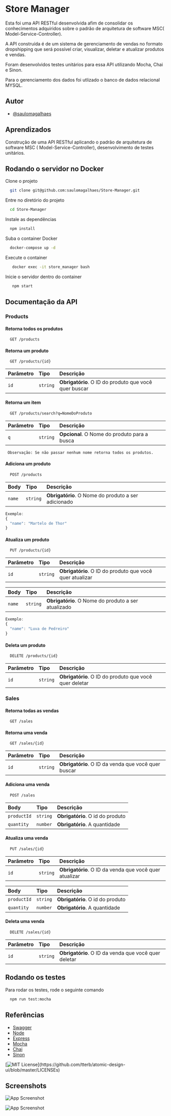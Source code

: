 
# Store Manager

Esta foi uma API RESTful desenvolvida afim de consolidar os conhecimentos adquiridos
sobre o padrão de arquitetura de software MSC( Model-Service-Controller).

A API construída é de um sistema de gerenciamento de vendas no formato dropshipping 
que será possível criar, visualizar, deletar e atualizar produtos e vendas.

Foram desenvolvidos testes unitários para essa API utilizando Mocha, Chai e Sinon.

Para o gerenciamento dos dados foi utlizado o banco de dados relacional MYSQL.

## Autor

- [@saulomagalhaes](https://www.linkedin.com/in/sauloam/)

## Aprendizados

Construção de uma API RESTful aplicando o padrão de arquitetura de software MSC
( Model-Service-Controller), desenvolvimento de testes unitários.


## Rodando o servidor no Docker

Clone o projeto

```bash
  git clone git@github.com:saulomagalhaes/Store-Manager.git
```

Entre no diretório do projeto

```bash
  cd Store-Manager
```

Instale as dependências

```bash
  npm install
```

Suba o container Docker

```bash
  docker-compose up -d
```

Execute o container

```bash
   docker exec -it store_manager bash
```

Inicie o servidor dentro do container

```bash
   npm start
```
## Documentação da API

###  Products
#### Retorna todos os produtos

```http
  GET /products
```

#### Retorna um produto

```http
  GET /products/{id}
```

| Parâmetro   | Tipo       | Descrição                                   |
| :---------- | :--------- | :------------------------------------------ |
| `id`      | `string` | **Obrigatório**. O ID do produto que você quer buscar |


#### Retorna um item

```http
  GET /products/search?q=NomeDoProduto
```

| Parâmetro   | Tipo       | Descrição                                   |
| :---------- | :--------- | :------------------------------------------ |
| `q`      | `string` | **Opcional**. O Nome do produto para a busca|
     Observação: Se não passar nenhum nome retorna todos os produtos.

#### Adiciona um produto

```http
  POST /products
```
| Body   | Tipo       | Descrição                                   |
| :---------- | :--------- | :------------------------------------------ |
| `name`      | `string` | **Obrigatório**. O Nome do produto a ser adicionado|


```javascript
Exemplo:
{
  "name": "Martelo de Thor"
}
```

#### Atualiza um produto

```http
  PUT /products/{id}
```
| Parâmetro   | Tipo       | Descrição                                   |
| :---------- | :--------- | :------------------------------------------ |
| `id`      | `string` | **Obrigatório**. O ID do produto que você quer atualizar|

| Body   | Tipo       | Descrição                                   |
| :---------- | :--------- | :------------------------------------------ |
| `name`      | `string` | **Obrigatório**. O Nome do produto a ser atualizado|


```javascript
Exemplo:
{
  "name": "Luva de Pedreiro"
}
```
#### Deleta um produto

```http
  DELETE /products/{id}
```

| Parâmetro   | Tipo       | Descrição                                   |
| :---------- | :--------- | :------------------------------------------ |
| `id`      | `string` | **Obrigatório**. O ID do produto que você quer deletar |



###  Sales
#### Retorna todas as vendas

```http
  GET /sales
```

#### Retorna uma venda

```http
  GET /sales/{id}
```

| Parâmetro   | Tipo       | Descrição                                   |
| :---------- | :--------- | :------------------------------------------ |
| `id`      | `string` | **Obrigatório**. O ID da venda que você quer buscar |

#### Adiciona uma venda
```http
  POST /sales
```
| Body   | Tipo       | Descrição                                   |
| :---------- | :--------- | :------------------------------------------ |
| `productId`      | `string` | **Obrigatório**. O id do produto|
| `quantity`      | `number` | **Obrigatório**. A quantidade|

#### Atualiza uma venda

```http
  PUT /sales/{id}
```
| Parâmetro   | Tipo       | Descrição                                   |
| :---------- | :--------- | :------------------------------------------ |
| `id`      | `string` | **Obrigatório**. O ID da venda que você quer atualizar|

| Body   | Tipo       | Descrição                                   |
| :---------- | :--------- | :------------------------------------------ |
| `productId`      | `string` | **Obrigatório**. O id do produto|
| `quantity`      | `number` | **Obrigatório**. A quantidade|

#### Deleta uma venda

```http
  DELETE /sales/{id}
```

| Parâmetro   | Tipo       | Descrição                                   |
| :---------- | :--------- | :------------------------------------------ |
| `id`      | `string` | **Obrigatório**. O ID da venda que você quer deletar |


## Rodando os testes

Para rodar os testes, rode o seguinte comando

```bash
  npm run test:mocha
```

## Referências

 - [Swagger](https://swagger.io/)
 - [Node](https://nodejs.org/en/)
 - [Express](https://expressjs.com/)
 - [Mocha](https://mochajs.org/)
 - [Chai](https://www.chaijs.com/)
 - [Sinon](https://sinonjs.org/)




[![MIT License](https://img.shields.io/apm/l/atomic-design-ui.svg?)](https://github.com/tterb/atomic-design-ui/blob/master/LICENSEs)



## Screenshots

![App Screenshot](https://i.pinimg.com/originals/be/a1/3b/bea13b1e98ec687e0c0b99037eb7d779.jpg)

![App Screenshot](https://i.pinimg.com/originals/96/3d/23/963d23464001e092fc1e342333a9f9b0.jpg)

